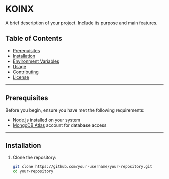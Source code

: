 # KOINX

A brief description of your project. Include its purpose and main features.

## Table of Contents

- [Prerequisites](#prerequisites)
- [Installation](#installation)
- [Environment Variables](#environment-variables)
- [Usage](#usage)
- [Contributing](#contributing)
- [License](#license)

---

## Prerequisites

Before you begin, ensure you have met the following requirements:

- [Node.js](https://nodejs.org/) installed on your system
- [MongoDB Atlas](https://www.mongodb.com/cloud/atlas) account for database access

---

## Installation

1. Clone the repository:

   ```bash
   git clone https://github.com/your-username/your-repository.git
   cd your-repository
